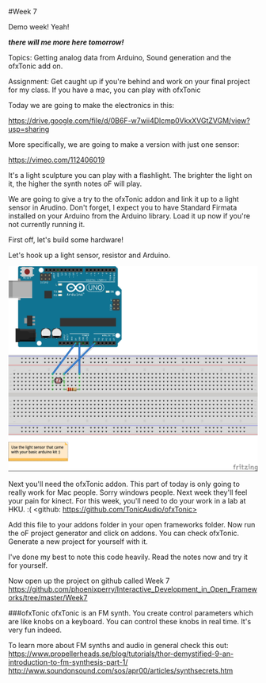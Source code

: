 #Week 7

Demo week! Yeah! 

***there will me more here tomorrow!*** 

Topics: Getting analog data from Arduino, Sound generation and the ofxTonic add on. 

Assignment: Get caught up if you're behind and work on your final project for my class. If you have a mac, you can play with ofxTonic 


Today we are going to make the electronics in this: 

<https://drive.google.com/file/d/0B6F-w7wii4Dlcmp0VkxXVGtZVGM/view?usp=sharing>

More specifically, we are going to make a version with just one sensor: 

https://vimeo.com/112406019

It's a light sculpture you can play with a flashlight. The brighter the light on it, the higher the synth notes oF will play.  

We are going to give a try to the ofxTonic addon and link it up to a light sensor in Arudino. Don't forget, I expect you to have Standard Firmata installed on your Arduino from the Arduino library. Load it up now if you're not currently running it. 

First off, let's build some hardware! 

Let's hook up a light sensor, resistor and Arduino. 

![](images/LightSensor_ng.jpg) 

Next you'll need the ofxTonic addon. This part of today is only going to really work for Mac people. Sorry windows people. Next week they'll feel your pain for kinect. For this week, you'll need to do your work in a lab at HKU. :( 
<github: https://github.com/TonicAudio/ofxTonic>

Add this file to your addons folder in your open frameworks folder. Now run the oF project generator and click on addons. You can check ofxTonic. Generate a new project for yourself with it. 
 
I've done my best to note this code heavily. Read the notes now and try it for yourself. 

Now open up the project on github called Week 7
<https://github.com/phoenixperry/Interactive_Development_in_Open_Frameworks/tree/master/Week7> 

###ofxTonic 
ofxTonic is an FM synth. 
You create control parameters which are like knobs on a keyboard. You can control these knobs in real time. It's very fun indeed. 

To learn more about FM synths and audio in general check this out: 
<https://www.propellerheads.se/blog/tutorials/thor-demystified-9-an-introduction-to-fm-synthesis-part-1/> 
<http://www.soundonsound.com/sos/apr00/articles/synthsecrets.htm> 
